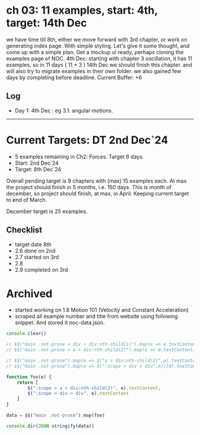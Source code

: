 # ch 03: 11 examples, start: 4th, target: 14th Dec
we have time till 8th, either we move forward with 3rd chapter, or work on generating index page. With simple styling. Let's give it some thought, and come up with a simple plan. Get a mockup ui ready, perhaps cloning the examples page of NOC.
4th Dec:
starting with chapter 3 oscillation,
it has 11 examples.
so in 11 days ( 11 + 3 ) 14th Dec we should finish this chapter.
and will also try to migrate examples in their own folder.
we also gained few days by completing before deadline.
Current Buffer: +6

## Log
* Day 1: 4th Dec : eg 3.1: angular motions.

---

# Current Targets: DT 2nd Dec`24
* 5 examples remaining in Ch2: Forces. Target 6 days.
* Start: 2nd Dec`24
* Target: 8th Dec`24

Overall pending target is 9 chapters with (max) 15 examples each. At max the project should finish in 5 months, i.e. 150 days. This is month of december, so project should finish, at max, in April. Keeping current target to end of March.

December target is 25 examples.

## Checklist
* target date 8th
* 2.6 done on 2nd
* 2.7 started on 3rd
* 2.8
* 2.9 completed on 3rd


# Archived
* started working on 1.8 Motion 101 (Velocity and Constant Acceleration)
* scraped all example number and title from website using following snippet. And stored it noc-data.json.

```js
console.clear()

// $$("main .not-prose > div > div:nth-child(1)").map(e => e.textContent)
// $$("main .not-prose > a > div:nth-child(2)").map(e => e.textContent)

// $$("main .not-prose").map(e => $("a > div:nth-child(2)",e).textContent)
// $$("main .not-prose").map(e => $(":scope > div > div",e))[0].textContent

function foo(e) {
    return [
        $(":scope > a > div:nth-child(2)", e).textContent,
        $(":scope > div > div", e).textContent
    ]
}

data = $$("main .not-prose").map(foo)

console.dir(JSON.stringify(data))
```
